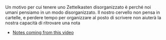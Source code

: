 Un motivo per cui tenere uno Zettelkasten disorganizzato è perché noi umani pensiamo in un modo disorganizzato. Il nostro cervello non pensa in cartelle, e perdere tempo per organizzare al posto di scrivere non aiuterà la nostra capacità di ritrovare una nota

- [Notes coming from this video](https://www.youtube.com/watch?v=DqUYu8t_wFM&pp=ygUTemV0dGVsa2FzdGVuIDEgeWVhcg%3D%3D)
